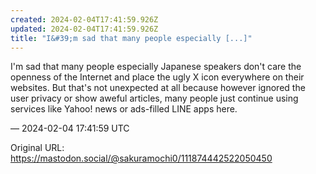 ```yaml
---
created: 2024-02-04T17:41:59.926Z
updated: 2024-02-04T17:41:59.926Z
title: "I&#39;m sad that many people especially [...]"
---
```


<p>I&#39;m sad that many people especially Japanese speakers don&#39;t care the openness of the Internet and place the ugly X icon everywhere on their websites. But that&#39;s not unexpected at all because however ignored the user privacy or show aweful articles, many people just continue using services like Yahoo! news or ads-filled LINE apps here.</p>

&mdash; 2024-02-04 17:41:59 UTC

Original URL: https://mastodon.social/@sakuramochi0/111874442522050450
